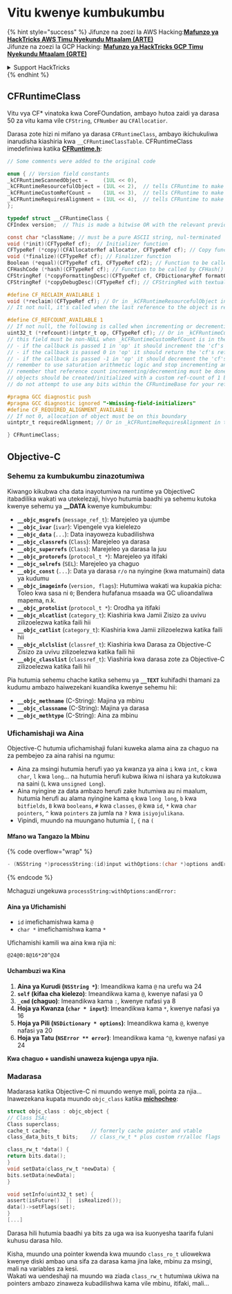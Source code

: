 # Vitu kwenye kumbukumbu

{% hint style="success" %}
Jifunze na zoezi la AWS Hacking:<img src="/.gitbook/assets/arte.png" alt="" data-size="line">[**Mafunzo ya HackTricks AWS Timu Nyekundu Mtaalam (ARTE)**](https://training.hacktricks.xyz/courses/arte)<img src="/.gitbook/assets/arte.png" alt="" data-size="line">\
Jifunze na zoezi la GCP Hacking: <img src="/.gitbook/assets/grte.png" alt="" data-size="line">[**Mafunzo ya HackTricks GCP Timu Nyekundu Mtaalam (GRTE)**<img src="/.gitbook/assets/grte.png" alt="" data-size="line">](https://training.hacktricks.xyz/courses/grte)

<details>

<summary>Support HackTricks</summary>

* Angalia [**mpango wa michango**](https://github.com/sponsors/carlospolop)!
* **Jiunge na** 💬 [**Kikundi cha Discord**](https://discord.gg/hRep4RUj7f) au kikundi cha [**telegram**](https://t.me/peass) au **tufuate** kwenye **Twitter** 🐦 [**@hacktricks\_live**](https://twitter.com/hacktricks\_live)**.**
* **Shiriki mbinu za udukuzi kwa kuwasilisha PRs kwa** [**HackTricks**](https://github.com/carlospolop/hacktricks) na [**HackTricks Cloud**](https://github.com/carlospolop/hacktricks-cloud) github repos.

</details>
{% endhint %}

## CFRuntimeClass

Vitu vya CF\* vinatoka kwa CoreFOundation, ambayo hutoa zaidi ya darasa 50 za vitu kama vile `CFString`, `CFNumber` au `CFAllocatior`.

Darasa zote hizi ni mifano ya darasa `CFRuntimeClass`, ambayo ikichukuliwa inarudisha kiashiria kwa `__CFRuntimeClassTable`. CFRuntimeClass imedefiniwa katika [**CFRuntime.h**](https://opensource.apple.com/source/CF/CF-1153.18/CFRuntime.h.auto.html):
```objectivec
// Some comments were added to the original code

enum { // Version field constants
_kCFRuntimeScannedObject =     (1UL << 0),
_kCFRuntimeResourcefulObject = (1UL << 2),  // tells CFRuntime to make use of the reclaim field
_kCFRuntimeCustomRefCount =    (1UL << 3),  // tells CFRuntime to make use of the refcount field
_kCFRuntimeRequiresAlignment = (1UL << 4),  // tells CFRuntime to make use of the requiredAlignment field
};

typedef struct __CFRuntimeClass {
CFIndex version;  // This is made a bitwise OR with the relevant previous flags

const char *className; // must be a pure ASCII string, nul-terminated
void (*init)(CFTypeRef cf);  // Initializer function
CFTypeRef (*copy)(CFAllocatorRef allocator, CFTypeRef cf); // Copy function, taking CFAllocatorRef and CFTypeRef to copy
void (*finalize)(CFTypeRef cf); // Finalizer function
Boolean (*equal)(CFTypeRef cf1, CFTypeRef cf2); // Function to be called by CFEqual()
CFHashCode (*hash)(CFTypeRef cf); // Function to be called by CFHash()
CFStringRef (*copyFormattingDesc)(CFTypeRef cf, CFDictionaryRef formatOptions); // Provides a CFStringRef with a textual description of the object// return str with retain
CFStringRef (*copyDebugDesc)(CFTypeRef cf);	// CFStringRed with textual description of the object for CFCopyDescription

#define CF_RECLAIM_AVAILABLE 1
void (*reclaim)(CFTypeRef cf); // Or in _kCFRuntimeResourcefulObject in the .version to indicate this field should be used
// It not null, it's called when the last reference to the object is released

#define CF_REFCOUNT_AVAILABLE 1
// If not null, the following is called when incrementing or decrementing reference count
uint32_t (*refcount)(intptr_t op, CFTypeRef cf); // Or in _kCFRuntimeCustomRefCount in the .version to indicate this field should be used
// this field must be non-NULL when _kCFRuntimeCustomRefCount is in the .version field
// - if the callback is passed 1 in 'op' it should increment the 'cf's reference count and return 0
// - if the callback is passed 0 in 'op' it should return the 'cf's reference count, up to 32 bits
// - if the callback is passed -1 in 'op' it should decrement the 'cf's reference count; if it is now zero, 'cf' should be cleaned up and deallocated (the finalize callback above will NOT be called unless the process is running under GC, and CF does not deallocate the memory for you; if running under GC, finalize should do the object tear-down and free the object memory); then return 0
// remember to use saturation arithmetic logic and stop incrementing and decrementing when the ref count hits UINT32_MAX, or you will have a security bug
// remember that reference count incrementing/decrementing must be done thread-safely/atomically
// objects should be created/initialized with a custom ref-count of 1 by the class creation functions
// do not attempt to use any bits within the CFRuntimeBase for your reference count; store that in some additional field in your CF object

#pragma GCC diagnostic push
#pragma GCC diagnostic ignored "-Wmissing-field-initializers"
#define CF_REQUIRED_ALIGNMENT_AVAILABLE 1
// If not 0, allocation of object must be on this boundary
uintptr_t requiredAlignment; // Or in _kCFRuntimeRequiresAlignment in the .version field to indicate this field should be used; the allocator to _CFRuntimeCreateInstance() will be ignored in this case; if this is less than the minimum alignment the system supports, you'll get higher alignment; if this is not an alignment the system supports (e.g., most systems will only support powers of two, or if it is too high), the result (consequences) will be up to CF or the system to decide

} CFRuntimeClass;
```
## Objective-C

### Sehemu za kumbukumbu zinazotumiwa

Kiwango kikubwa cha data inayotumiwa na runtime ya ObjectiveC itabadilika wakati wa utekelezaji, hivyo hutumia baadhi ya sehemu kutoka kwenye sehemu ya **\_\_DATA** kwenye kumbukumbu:

- **`__objc_msgrefs`** (`message_ref_t`): Marejeleo ya ujumbe
- **`__objc_ivar`** (`ivar`): Vipengele vya kielelezo
- **`__objc_data`** (`...`): Data inayoweza kubadilishwa
- **`__objc_classrefs`** (`Class`): Marejeleo ya darasa
- **`__objc_superrefs`** (`Class`): Marejeleo ya darasa la juu
- **`__objc_protorefs`** (`protocol_t *`): Marejeleo ya itifaki
- **`__objc_selrefs`** (`SEL`): Marejeleo ya chaguo
- **`__objc_const`** (`...`): Data ya darasa `r/o` na nyingine (kwa matumaini) data ya kudumu
- **`__objc_imageinfo`** (`version, flags`): Hutumiwa wakati wa kupakia picha: Toleo kwa sasa ni `0`; Bendera hufafanua msaada wa GC ulioandaliwa mapema, n.k.
- **`__objc_protolist`** (`protocol_t *`): Orodha ya itifaki
- **`__objc_nlcatlist`** (`category_t`): Kiashiria kwa Jamii Zisizo za uvivu zilizoelezwa katika faili hii
- **`__objc_catlist`** (`category_t`): Kiashiria kwa Jamii zilizoelezwa katika faili hii
- **`__objc_nlclslist`** (`classref_t`): Kiashiria kwa Darasa za Objective-C Zisizo za uvivu zilizoelezwa katika faili hii
- **`__objc_classlist`** (`classref_t`): Viashiria kwa darasa zote za Objective-C zilizoelezwa katika faili hii

Pia hutumia sehemu chache katika sehemu ya **`__TEXT`** kuhifadhi thamani za kudumu ambazo haiwezekani kuandika kwenye sehemu hii:

- **`__objc_methname`** (C-String): Majina ya mbinu
- **`__objc_classname`** (C-String): Majina ya darasa
- **`__objc_methtype`** (C-String): Aina za mbinu

### Ufichamishaji wa Aina

Objective-C hutumia ufichamishaji fulani kuweka alama aina za chaguo na za pembejeo za aina rahisi na ngumu:

- Aina za msingi hutumia herufi yao ya kwanza ya aina `i` kwa `int`, `c` kwa `char`, `l` kwa `long`... na hutumia herufi kubwa ikiwa ni ishara ya kutokuwa na saini (`L` kwa `unsigned Long`).
- Aina nyingine za data ambazo herufi zake hutumiwa au ni maalum, hutumia herufi au alama nyingine kama `q` kwa `long long`, `b` kwa `bitfields`, `B` kwa `booleans`, `#` kwa `classes`, `@` kwa `id`, `*` kwa `char pointers`, `^` kwa `pointers` za jumla na `?` kwa `isiyojulikana`.
- Vipindi, muundo na muungano hutumia `[`, `{` na `(`

#### Mfano wa Tangazo la Mbinu

{% code overflow="wrap" %}
```objectivec
- (NSString *)processString:(id)input withOptions:(char *)options andError:(id)error;
```
{% endcode %}

Mchaguzi ungekuwa `processString:withOptions:andError:`

#### Aina ya Ufichamishi

* `id` imefichamishwa kama `@`
* `char *` imefichamishwa kama `*`

Ufichamishi kamili wa aina kwa njia ni:
```less
@24@0:8@16*20^@24
```
#### Uchambuzi wa Kina

1. **Aina ya Kurudi (`NSString *`)**: Imeandikwa kama `@` na urefu wa 24
2. **`self` (kifaa cha kielezo)**: Imeandikwa kama `@`, kwenye nafasi ya 0
3. **`_cmd` (chaguo)**: Imeandikwa kama `:`, kwenye nafasi ya 8
4. **Hoja ya Kwanza (`char * input`)**: Imeandikwa kama `*`, kwenye nafasi ya 16
5. **Hoja ya Pili (`NSDictionary * options`)**: Imeandikwa kama `@`, kwenye nafasi ya 20
6. **Hoja ya Tatu (`NSError ** error`)**: Imeandikwa kama `^@`, kwenye nafasi ya 24

**Kwa chaguo + uandishi unaweza kujenga upya njia.**

### **Madarasa**

Madarasa katika Objective-C ni muundo wenye mali, pointa za njia... Inawezekana kupata muundo `objc_class` katika [**michocheo**](https://opensource.apple.com/source/objc4/objc4-756.2/runtime/objc-runtime-new.h.auto.html):
```objectivec
struct objc_class : objc_object {
// Class ISA;
Class superclass;
cache_t cache;             // formerly cache pointer and vtable
class_data_bits_t bits;    // class_rw_t * plus custom rr/alloc flags

class_rw_t *data() {
return bits.data();
}
void setData(class_rw_t *newData) {
bits.setData(newData);
}

void setInfo(uint32_t set) {
assert(isFuture()  ||  isRealized());
data()->setFlags(set);
}
[...]
```
Darasa hili hutumia baadhi ya bits za uga wa isa kuonyesha taarifa fulani kuhusu darasa hilo.

Kisha, muundo una pointer kwenda kwa muundo `class_ro_t` uliowekwa kwenye diski ambao una sifa za darasa kama jina lake, mbinu za msingi, mali na variables za kesi.\
Wakati wa uendeshaji na muundo wa ziada `class_rw_t` hutumiwa ukiwa na pointers ambazo zinaweza kubadilishwa kama vile mbinu, itifaki, mali...
